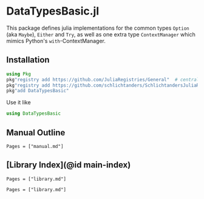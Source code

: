 # DataTypesBasic.jl

This package defines julia implementations for the common types `Option` (aka `Maybe`), `Either` and `Try`, as well as one extra type `ContextManager` which mimics Python's `with`-ContextManager.


## Installation

```julia
using Pkg
pkg"registry add https://github.com/JuliaRegistries/General"  # central julia registry
pkg"registry add https://github.com/schlichtanders/SchlichtandersJuliaRegistry.jl"  # custom registry
pkg"add DataTypesBasic"
```

Use it like
```julia
using DataTypesBasic
```


## Manual Outline

```@contents
Pages = ["manual.md"]
```

## [Library Index](@id main-index)

```@contents
Pages = ["library.md"]
```

```@index
Pages = ["library.md"]
```
